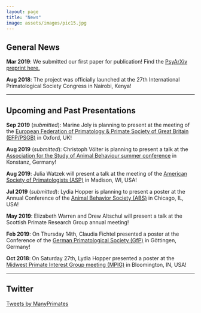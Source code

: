 ```yaml
---
layout: page
title: "News"
image: assets/images/pic15.jpg
---
```


## General News

**Mar 2019**: We submitted our first paper for publication! Find the [PsyArXiv preprint here.](https://psyarxiv.com/3xu7q/)

**Aug 2018**: The project was officially launched at the 27th International Primatological Society Congress in Nairobi, Kenya!

***

## Upcoming and Past Presentations

**Sep 2019** (*submitted*): Marine Joly is planning to present at the meeting of the [European Federation of Primatology & Primate Society of Great Britain (EFP/PSGB)](https://www.efp-psgb2019.com/) in Oxford, UK!

**Aug 2019** (*submitted*): Christoph Völter is planning to present a talk at the [Association for the Study of Animal Behaviour summer conference](https://www.uni-konstanz.de/asab-summer-2019/) in Konstanz, Germany!

**Aug 2019**: Julia Watzek will present a talk at the meeting of the [American Society of Primatologists (ASP)](https://asp.org/meetings/conference.cfm) in Madison, WI, USA!

**Jul 2019** (*submitted*): Lydia Hopper is planning to present a poster at the Annual Conference of the [Animal Behavior Society (ABS)](http://www.animalbehaviorsociety.org/2019/) in Chicago, IL, USA!

**May 2019**: Elizabeth Warren and Drew Altschul will present a talk at the Scottish Primate Research Group annual meeting!

**Feb 2019**: On Thursday 14th, Claudia Fichtel presented a poster at the Conference of the [German Primatological Society (GfP)](http://www.gfp2019.dpz.eu) in Göttingen, Germany!

**Oct 2018**: On Saturday 27th, Lydia Hopper presented a poster at the [Midwest Primate Interest Group meeting (MPIG)](https://mpig2018.wordpress.com/) in Bloomington, IN, USA!

***

## Twitter

<a class="twitter-timeline" data-width="400" data-height="600" data-theme="light" data-link-color="#1AA82B" href="https://twitter.com/ManyPrimates?ref_src=twsrc%5Etfw">Tweets by ManyPrimates</a> <script async src="https://platform.twitter.com/widgets.js" charset="utf-8"></script>


